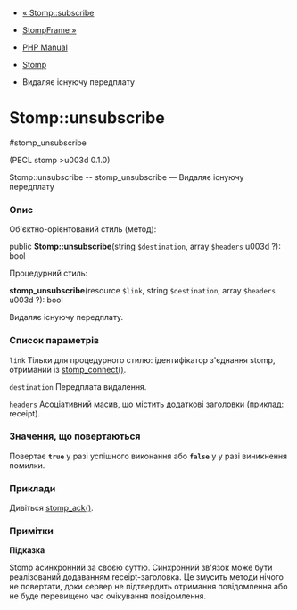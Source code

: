- [« Stomp::subscribe](stomp.subscribe.md)
- [StompFrame »](class.stompframe.md)

- [PHP Manual](index.md)
- [Stomp](class.stomp.md)
- Видаляє існуючу передплату

# Stomp::unsubscribe

#stomp_unsubscribe

(PECL stomp \>u003d 0.1.0)

Stomp::unsubscribe -- stomp_unsubscribe — Видаляє існуючу передплату

### Опис

Об'єктно-орієнтований стиль (метод):

public **Stomp::unsubscribe**(string `$destination`, array `$headers` u003d
?): bool

Процедурний стиль:

**stomp_unsubscribe**(resource `$link`, string `$destination`, array
`$headers` u003d ?): bool

Видаляє існуючу передплату.

### Список параметрів

`link`
Тільки для процедурного стилю: ідентифікатор з'єднання stomp,
отриманий із [stomp_connect()](stomp.construct.md).

`destination`
Передплата видалення.

`headers`
Асоціативний масив, що містить додаткові заголовки (приклад:
receipt).

### Значення, що повертаються

Повертає **`true`** у разі успішного виконання або **`false`** у
у разі виникнення помилки.

### Приклади

Дивіться [stomp_ack()](stomp.ack.md).

### Примітки

**Підказка**

Stomp асинхронний за своєю суттю. Синхронний зв'язок може бути реалізований
додаванням receipt-заголовка. Це змусить методи нічого не повертати,
доки сервер не підтвердить отримання повідомлення або не буде перевищено
час очікування повідомлення.
